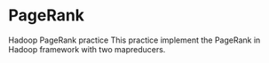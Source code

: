# PageRank
Hadoop PageRank practice
This practice implement the PageRank in Hadoop framework with two mapreducers.

